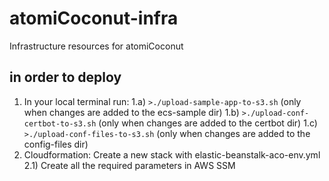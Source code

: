 # atomiCoconut-infra
Infrastructure resources for atomiCoconut

## in order to deploy

1) In your local terminal run: 
  1.a) `>./upload-sample-app-to-s3.sh` (only when changes are added to the ecs-sample dir)
  1.b) `>./upload-conf-certbot-to-s3.sh` (only when changes are added to the certbot dir)
  1.c) `>./upload-conf-files-to-s3.sh` (only when changes are added to the config-files dir)
2) Cloudformation: Create a new stack with elastic-beanstalk-aco-env.yml
2.1) Create all the required parameters in AWS SSM 
